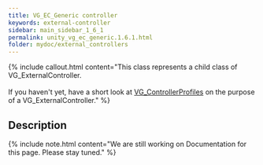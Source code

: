 ```yaml
---
title: VG_EC_Generic controller
keywords: external-controller
sidebar: main_sidebar_1_6_1
permalink: unity_vg_ec_generic.1.6.1.html
folder: mydoc/external_controllers
---
```


{% include callout.html content="This class represents a child class of VG_ExternalController.<br><br> If you haven't yet, have a short look at [VG_ControllerProfiles](unity_component_vgcontrollerprofile.1.6.1.html) on the purpose of a VG_ExternalController." %}

## Description 

{% include note.html content="We are still working on Documentation for this page. Please stay tuned." %}